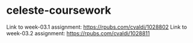 # celeste-coursework

Link to week-03.1 assignment: https://rpubs.com/cvaldi/1028802
Link to week-03.2 assignment: https://rpubs.com/cvaldi/1028811